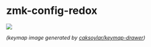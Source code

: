 # zmk-config-redox


<img src="keymap-drawer/redox.svg" >

_(keymap image generated by [caksoylar/keymap-drawer](https://github.com/caksoylar/keymap-drawer))_

